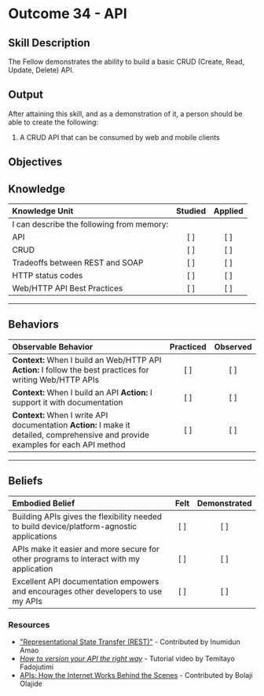 # Outcome 34 - API

**Skill Description**
----------
The Fellow demonstrates the ability to build a basic CRUD (Create, Read, Update, Delete) API.

**Output**
----------
After attaining this skill, and as a demonstration of it, a person should be able to create the following:

1. A CRUD API that can be consumed by web and mobile clients


**Objectives**
----------
## **Knowledge**


| Knowledge Unit   |      Studied      | Applied |
|:-------------|:------------------:|:--------:|
| I can describe the following from memory: | | |
| API | [ ] | [ ]  |
| CRUD     | [ ] | [ ]  |
| Tradeoffs between REST and SOAP     | [ ] | [ ]  |
| HTTP status codes     | [ ] | [ ]  |
| Web/HTTP API Best Practices     | [ ] | [ ]  |


----------


## **Behaviors**

| Observable Behavior   |      Practiced      | Observed |
|:-------------|:------------------:|:--------:|
| **Context:** When I build an Web/HTTP API **Action:** I follow the best practices for writing Web/HTTP APIs | [ ] | [ ]  |
| **Context:** When I build an API **Action:** I support it with documentation | [ ] | [ ]  |
| **Context:** When I write API documentation **Action:** I make it detailed, comprehensive and provide examples for each API method | [ ] | [ ]  |


----------


## **Beliefs**


| Embodied Belief   |      Felt      | Demonstrated |
|:-------------|:------------------:|:--------:|
| Building APIs gives the flexibility needed to build device/platform-agnostic applications | [ ] | [ ]  |
| APIs make it easier and more secure for other programs to interact with my application | [ ] | [ ]  |
| Excellent API documentation empowers and encourages other developers to use my APIs | [ ] | [ ]  |


### Resources

- ["Representational State Transfer (REST)"](https://www.ics.uci.edu/~fielding/pubs/dissertation/rest_arch_style.htm) - Contributed by Inumidun Amao
- [_How to version your API the right way_](https://vimeo.com/242066648) - Tutorial video by Temitayo Fadojutimi
- [APIs: How the Internet Works Behind the Scenes](https://hackernoon.com/apis-how-the-internet-works-behind-the-scenes-690288634c32) - Contributed by Bolaji Olajide
